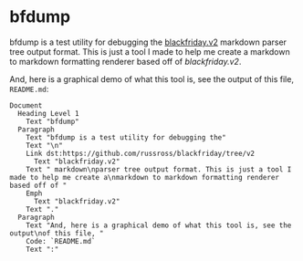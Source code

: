 # bfdump

bfdump is a test utility for debugging the 
[blackfriday.v2](https://github.com/russross/blackfriday/tree/v2) markdown
parser tree output format. This is just a tool I made to help me create a
markdown to markdown formatting renderer based off of *blackfriday.v2*.

And, here is a graphical demo of what this tool is, see the output
of this file, `README.md`:

```
Document
  Heading Level 1
    Text "bfdump"
  Paragraph
    Text "bfdump is a test utility for debugging the"
    Text "\n"
    Link dst:https://github.com/russross/blackfriday/tree/v2
      Text "blackfriday.v2"
    Text " markdown\nparser tree output format. This is just a tool I made to help me create a\nmarkdown to markdown formatting renderer based off of "
    Emph
      Text "blackfriday.v2"
    Text "."
  Paragraph
    Text "And, here is a graphical demo of what this tool is, see the output\nof this file, "
    Code: `README.md`
    Text ":"
```
